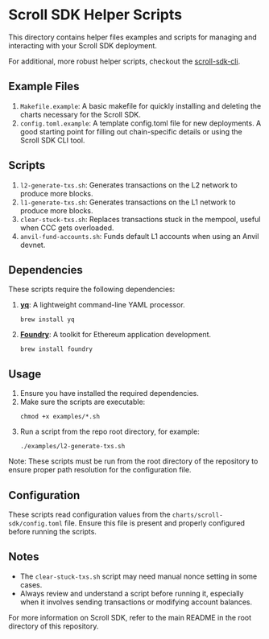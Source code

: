 # Scroll SDK Helper Scripts

This directory contains helper files examples and scripts for managing and interacting with your Scroll SDK deployment.

For additional, more robust helper scripts, checkout the [scroll-sdk-cli](https://github.com/scroll-tech/scroll-sdk-cli).

## Example Files
1. `Makefile.example`: A basic makefile for quickly installing and deleting the charts necessary for the Scroll SDK.
2. `config.toml.example`: A template config.toml file for new deployments. A good starting point for filling out chain-specific details or using the Scroll SDK CLI tool.

## Scripts

1. `l2-generate-txs.sh`: Generates transactions on the L2 network to produce more blocks.
2. `l1-generate-txs.sh`: Generates transactions on the L1 network to produce more blocks.
3. `clear-stuck-txs.sh`: Replaces transactions stuck in the mempool, useful when CCC gets overloaded.
4. `anvil-fund-accounts.sh`: Funds default L1 accounts when using an Anvil devnet.

## Dependencies

These scripts require the following dependencies:

1. [**yq**](https://mikefarah.gitbook.io/yq/): A lightweight command-line YAML processor.
   ```
   brew install yq
   ```

2. [**Foundry**](https://book.getfoundry.sh/): A toolkit for Ethereum application development.
   ```
   brew install foundry
   ```

## Usage

1. Ensure you have installed the required dependencies.
2. Make sure the scripts are executable:
   ```
   chmod +x examples/*.sh
   ```
3. Run a script from the repo root directory, for example:
   ```
   ./examples/l2-generate-txs.sh
   ```

Note: These scripts must be run from the root directory of the repository to ensure proper path resolution for the configuration file.

## Configuration

These scripts read configuration values from the `charts/scroll-sdk/config.toml` file. Ensure this file is present and properly configured before running the scripts.

## Notes

- The `clear-stuck-txs.sh` script may need manual nonce setting in some cases.
- Always review and understand a script before running it, especially when it involves sending transactions or modifying account balances.

For more information on Scroll SDK, refer to the main README in the root directory of this repository.
